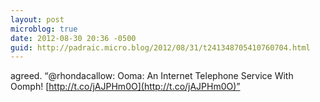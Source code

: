 ```yaml
---
layout: post
microblog: true
date: 2012-08-30 20:36 -0500
guid: http://padraic.micro.blog/2012/08/31/t241348705410760704.html
---
```

agreed. “@rhondacallow: Ooma: An Internet Telephone Service With Oomph! [http://t.co/jAJPHm0O](http://t.co/jAJPHm0O)”
